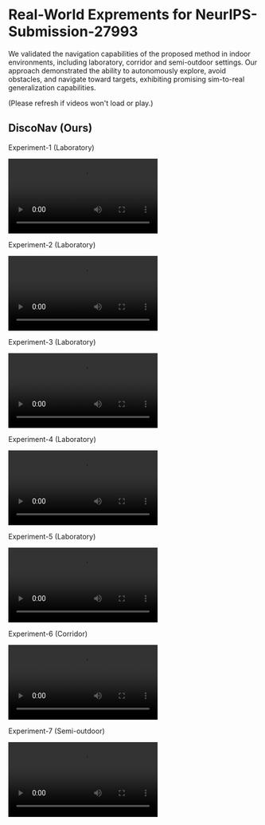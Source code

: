 # Real-World Exprements for NeurIPS-Submission-27993

We validated the navigation capabilities of the proposed method in indoor environments, including laboratory, corridor and semi-outdoor settings. Our approach demonstrated the ability to autonomously explore, avoid obstacles, and navigate toward targets, exhibiting promising sim-to-real generalization capabilities.

(Please refresh if videos won't load or play.)

## DiscoNav (Ours)

<p>Experiment-1 (Laboratory)</p>
<video src="https://github.com/user-attachments/assets/02b56aec-6f40-4f41-917f-92e0d9e2ab04"></video>
<p>Experiment-2 (Laboratory)</p>
<video src="https://github.com/user-attachments/assets/1700fc5e-a962-4d1b-8c88-6594ab1e0881"></video>
<p>Experiment-3 (Laboratory)</p>
<video src="https://github.com/user-attachments/assets/907da1b9-2045-4762-bc88-594e2e6c22e5"></video>
<p>Experiment-4 (Laboratory)</p>
<video src="https://github.com/user-attachments/assets/418b8ad8-d768-4a37-a4c9-25081cf89c1c"></video>
<p>Experiment-5 (Laboratory)</p>
<video src="https://github.com/user-attachments/assets/418b8ad8-d768-4a37-a4c9-25081cf89c1c"></video>
<p>Experiment-6 (Corridor)</p>
<video src="https://github.com/user-attachments/assets/418b8ad8-d768-4a37-a4c9-25081cf89c1c"></video>
<p>Experiment-7 (Semi-outdoor)</p>
<video src="https://github.com/user-attachments/assets/c025a89a-5fbc-43f4-9679-27205a23279e"></video>
